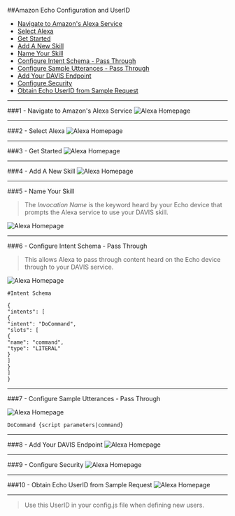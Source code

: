 ##Amazon Echo Configuration and UserID


- [Navigate to Amazon's Alexa Service](https://github.com/ruxit/davis-server/blob/master/setup/echo.md#1---navigate-to-amazons-alexa-service)
- [Select Alexa](https://github.com/ruxit/davis-server/blob/master/setup/echo.md#2---select-alexa)
- [Get Started](https://github.com/ruxit/davis-server/blob/master/setup/echo.md#3---get-started)
- [Add A New Skill](https://github.com/ruxit/davis-server/blob/master/setup/echo.md#4---add-a-new-skill)
- [Name Your Skill](https://github.com/ruxit/davis-server/blob/master/setup/echo.md#5---name-your-skill)
- [Configure Intent Schema - Pass Through](https://github.com/ruxit/davis-server/blob/master/setup/echo.md#6---configure-intent-schema---pass-through)
- [Configure Sample Utterances - Pass Through](https://github.com/ruxit/davis-server/blob/master/setup/echo.md#7---configure-sample-utterances---pass-through)
- [Add Your DAVIS Endpoint](https://github.com/ruxit/davis-server/blob/master/setup/echo.md#8---add-your-davis-endpoint)
- [Configure Security](https://github.com/ruxit/davis-server/blob/master/setup/echo.md#9---configure-security)
- [Obtain Echo UserID from Sample Request](https://github.com/ruxit/davis-server/blob/master/setup/echo.md#10---obtain-echo-userid-from-sample-request)
***
###1 - Navigate to Amazon's Alexa Service
![Alexa Homepage](https://s3.amazonaws.com/davis-project/docs/alex-token-1.png)
***
###2 - Select Alexa
![Alexa Homepage](https://s3.amazonaws.com/davis-project/docs/alex-token-2.png)
***
###3 - Get Started
![Alexa Homepage](https://s3.amazonaws.com/davis-project/docs/alex-token-3.png)
***
###4 - Add A New Skill
![Alexa Homepage](https://s3.amazonaws.com/davis-project/docs/alex-token-4.png)
***
###5 - Name Your Skill

> The *Invocation Name* is the keyword heard by your Echo device that prompts the Alexa service to use your DAVIS skill.

![Alexa Homepage](https://s3.amazonaws.com/davis-project/docs/alex-token-5.png)
***
###6 - Configure Intent Schema - Pass Through

> This allows Alexa to pass through content heard on the Echo device through to your DAVIS service.

![Alexa Homepage](https://s3.amazonaws.com/davis-project/docs/alex-token-6-2.png)

````
#Intent Schema

{
"intents": [
{
"intent": "DoCommand",
"slots": [
{
"name": "command",
"type": "LITERAL"
}
]
}
]
}
````
***
###7 - Configure Sample Utterances - Pass Through

![Alexa Homepage](https://s3.amazonaws.com/davis-project/docs/alex-token-7.png)

````
DoCommand {script parameters|command}
````
***
###8 - Add Your DAVIS Endpoint 
![Alexa Homepage](https://s3.amazonaws.com/davis-project/docs/alex-token-8.png)
***
###9 - Configure Security
![Alexa Homepage](https://s3.amazonaws.com/davis-project/docs/alex-token-9.png)

***
###10 - Obtain Echo UserID from Sample Request
![Alexa Homepage](https://s3.amazonaws.com/davis-project/docs/alex-token-10.png)

***

> Use this UserID in your config.js file when defining new users.
